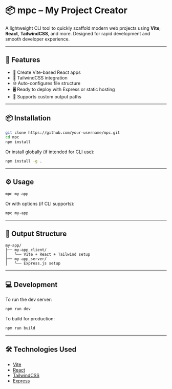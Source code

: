 # 📦 mpc – My Project Creator

A lightweight CLI tool to quickly scaffold modern web projects using **Vite**, **React**, **TailwindCSS**, and more. Designed for rapid development and smooth developer experience.

---

## 🚀 Features

- 🔧 Create Vite-based React apps
- 🎨 TailwindCSS integration
- 🌐 Auto-configures file structure
- 🖥️ Ready to deploy with Express or static hosting
- 🧱 Supports custom output paths

---

## 📦 Installation

```bash
git clone https://github.com/your-username/mpc.git
cd mpc
npm install
```

Or install globally (if intended for CLI use):

```bash
npm install -g .
```

---

## ⚙️ Usage

```bash
mpc my-app
```

Or with options (if CLI supports):

```bash
mpc my-app
```

---

## 📁 Output Structure

```
my-app/
├── my-app_client/
│   └── Vite + React + Tailwind setup
├── my-app_server/
│   └── Express.js setup
```

---

## 💻 Development

To run the dev server:

```bash
npm run dev
```

To build for production:

```bash
npm run build
```

---

## 🛠 Technologies Used

- [Vite](https://vitejs.dev/)
- [React](https://reactjs.org/)
- [TailwindCSS](https://tailwindcss.com/)
- [Express](https://expressjs.com/)




